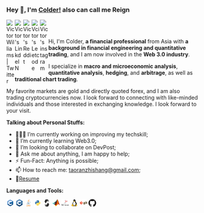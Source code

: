 ### Hey 🤗, I'm [Colder!](https://github.com/taoranzhishang) also can call me Reign

<a href="">
  <img align="left" alt="Victor Williams | Twitter" width="22px" src="https://cdn.jsdelivr.net/npm/simple-icons@v3/icons/twitter.svg" />
</a>
<a href="">
  <img align="left" alt="Victor's LinkdeIN" width="22px" src="https://cdn.jsdelivr.net/npm/simple-icons@v3/icons/linkedin.svg" />
</a>
<a href="">
  <a href="Telegram" width="22px" src="https://cdn.jsdelivr.net/npm/simple-icons@v3/icons/telegram.svg" />
</a>
<a href="">
  <img align="left" alt="Victor's Reddit" width="22px" src="https://cdn.jsdelivr.net/npm/simple-icons@v3/icons/reddit.svg" />
</a>
<a href="">
  <img align="left" alt="Vcitor's Leetcode" width="22px" src="https://cdn.jsdelivr.net/npm/simple-icons@v3/icons/leetcode.svg" />
</a>
<a href="">
  <img align="left" alt="Victor's instagram" width="22px" src="https://cdn.jsdelivr.net/npm/simple-icons@v3/icons/instagram.svg" />
</a>

<br />
<br />

Hi, I'm Colder, **a financial professional** from Asia with **a background in financial engineering and quantitative trading**, and I am now involved in the **Web 3.0 industry**. 

I specialize in **macro and microeconomic analysis**, **quantitative analysis**, **hedging**, and **arbitrage**, as well as **traditional chart trading**. 

My favorite markets are gold and directly quoted forex, and I am also trading cryptocurrencies now. I look forward to connecting with like-minded individuals and those interested in exchanging knowledge. I look forward to your visit.



**Talking about Personal Stuffs:**

- 👨🏽‍💻 I’m currently working on improving my techskill;
- 🌱 I’m currently learning Web3.0;
- 👯 I’m looking to collaborate on DevPost;
- 💬 Ask me about anything, I am happy to help;
- ⚡️ Fun-Fact: Anything is possible;
- 📫 How to reach me: taoranzhishang@gmail.com;
- 📝[Resume]()

**Languages and Tools:**


<code><img height="20" src="https://github.com/github/explore/blob/main/topics/c/c.png"></code>
<code><img height="20" src="https://github.com/github/explore/blob/main/topics/cpp/cpp.png"></code>
<code><img height="20" src="https://github.com/github/explore/blob/main/topics/java/java.png"></code>
<code><img height="20" src="https://github.com/github/explore/blob/main/topics/python/python.png"></code>
<code><img height="20" src="https://github.com/github/explore/blob/main/topics/solidity/solidity.png"></code>
<code><img height="20" src="https://github.com/github/explore/blob/main/topics/matlab/matlab.png"></code>
<code><img height="20" src="https://github.com/github/explore/blob/main/topics/sql-server/sql-server.png"></code>
<code><img height="20" src="https://github.com/github/explore/blob/main/topics/linux/linux.png"></code>
<code><img height="20" src="https://github.com/github/explore/blob/main/topics/git/git.png"></code>
<code><img height="20" src="https://github.com/github/explore/blob/main/topics/github/github.png"></code>



